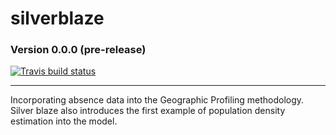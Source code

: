 # silverblaze
### Version 0.0.0 (pre-release)
[![Travis build status](https://travis-ci.org/Michael-Stevens-27/silverblaze.svg?branch=master)](https://travis-ci.org/Michael-Stevens-27/silverblaze)

--------------------------------------------------------------------------------------------------------------------------------

Incorporating absence data into the Geographic Profiling methodology. Silver blaze also introduces the first example of population density estimation into the model.
